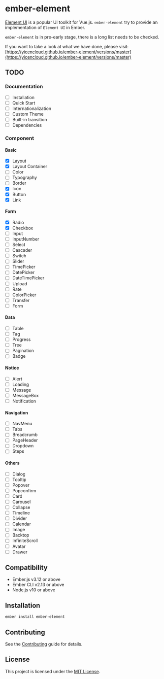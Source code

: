 # ember-element

[Element UI](https://github.com/ElemeFE/element) is a popular UI toolkit for Vue.js. `ember-element` try to provide an implementation of `Element UI` in Ember.

`ember-element` is in pre-early stage, there is a long list needs to be checked.

If you want to take a look at what we have done, please visit: [https://yicencloud.github.io/ember-element/versions/master](https://yicencloud.github.io/ember-element/versions/master)

## TODO

### Documentation

* [ ] Installation
* [ ] Quick Start
* [ ] Internationalization
* [ ] Custom Theme
* [ ] Built-in transition
* [ ] Dependencies

### Component

#### Basic

* [x] Layout
* [x] Layout Container
* [ ] Color
* [ ] Typography
* [ ] Border
* [x] Icon
* [x] Button
* [x] Link

#### Form

* [x] Radio
* [x] Checkbox
* [ ] Input
* [ ] InputNumber
* [ ] Select
* [ ] Cascader
* [ ] Switch
* [ ] Slider
* [ ] TimePicker
* [ ] DatePicker
* [ ] DateTimePicker
* [ ] Upload
* [ ] Rate
* [ ] ColorPicker
* [ ] Transfer
* [ ] Form

#### Data

* [ ] Table
* [ ] Tag
* [ ] Progress
* [ ] Tree
* [ ] Pagination
* [ ] Badge

#### Notice

* [ ] Alert
* [ ] Loading
* [ ] Message
* [ ] MessageBox
* [ ] Notification

#### Navigation

* [ ] NavMenu
* [ ] Tabs
* [ ] Breadcrumb
* [ ] PageHeader
* [ ] Dropdown
* [ ] Steps

#### Others

* [ ] Dialog
* [ ] Tooltip
* [ ] Popover
* [ ] Popconfirm
* [ ] Card
* [ ] Carousel
* [ ] Collapse
* [ ] Timeline
* [ ] Divider
* [ ] Calendar
* [ ] Image
* [ ] Backtop
* [ ] InfiniteScroll
* [ ] Avatar
* [ ] Drawer

## Compatibility

* Ember.js v3.12 or above
* Ember CLI v2.13 or above
* Node.js v10 or above

## Installation

```bash
ember install ember-element
```

## Contributing

See the [Contributing](CONTRIBUTING.md) guide for details.

## License

This project is licensed under the [MIT License](LICENSE.md).

